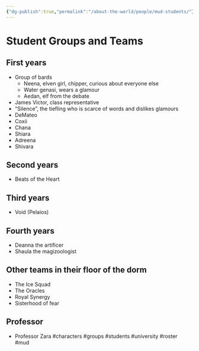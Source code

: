 ```yaml
---
{"dg-publish":true,"permalink":"/about-the-world/people/mud-students/"}
---
```


# Student Groups and Teams

## First years
* Group of bards
    * Neena, elven girl, chipper, curious about everyone else
    * Water genasi, wears a glamour
    * Aedan, elf from the debate
* James Victor, class representative
* “Silence”, the tiefling who is scarce of words and dislikes glamours
* DeMateo
* Coxii
* Chana
* Shiara
* Adreena
* Shivara

## Second years
* Beats of the Heart

## Third years
* Void (Pelaios)

## Fourth years
* Deanna the artificer
* Shaula the magizoologist

## Other teams in their floor of the dorm
* The Ice Squad
* The Oracles
* Royal Synergy
* Sisterhood of fear

## Professor
* Professor Zara
#characters #groups #students #university #roster #mud